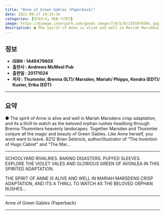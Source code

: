 ```yaml
---
title: "Anne of Green Gables (Paperback)"
date: 2021-09-17 14:15:34
categories: [외국도서, 예술-디자인]
image: https://bimage.interpark.com/goods_image/7/8/5/0/335507850s.jpg
description: ● The spirit of Anne is alive and well in Mariah Marsdens crisp adaptation, and its a thrill to watch as the beloved orphan rushes headlong through Brenna Thum
---
```


## **정보**

- **ISBN : 144947960X**
- **출판사 : Andrews McMeel Pub**
- **출판일 : 20171024**
- **저자 : Thummler, Brenna (ILT)/ Marsden, Mariah/ Phipps, Kendra (EDT)/ Kuster, Erika (EDT)**

------



## **요약**

●  The spirit of Anne is alive and well in Mariah Marsdens crisp adaptation, and its a thrill to watch as the beloved orphan rushes headlong through Brenna Thummlers heavenly landscapes. Together Marsden and Thummler conjure all the magic and beauty of Green Gables. Like Anne herself, you wont want to leave. 8212 Brian Selznick, author/illustrator of “The Invention of Hugo Cabret” and “The Mar...

------

SCHOOLYARD RIVALRIES. BAKING DISASTERS. PUFFED SLEEVES. EXPLORE THE VIOLET VALES AND GLORIOUS GREEN OF AVONLEA IN THIS SPIRITED ADAPTATION.

THE SPIRIT OF ANNE IS ALIVE AND WELL IN MARIAH MARSDENS CRISP ADAPTATION, AND ITS A THRILL TO WATCH AS THE BELOVED ORPHAN RUSHES... 

------


Anne of Green Gables (Paperback) 

------


